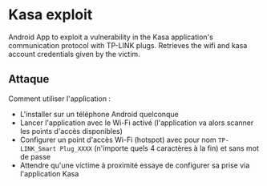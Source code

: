 # Kasa exploit
Android App to exploit a vulnerability in the Kasa application's communication protocol with TP-LINK plugs.
Retrieves the wifi and kasa account credentials given by the victim.

## Attaque
Comment utiliser l'application :
- L'installer sur un téléphone Android quelconque
- Lancer l'application avec le Wi-Fi activé (l'application va alors scanner les points d'accès disponibles)
- Configurer un point d'accès Wi-Fi (hotspot) avec pour nom `TP-LINK_Smart Plug_XXXX` (n'importe quels 4 caractères à la fin) et sans mot de passe
- Attendre qu'une victime à proximité essaye de configurer sa prise via l'application Kasa

